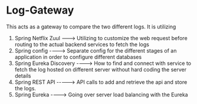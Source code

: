 # Log-Gateway

This acts as a gateway to compare the two different logs.
It is utilizing 
1) Spring Netflix Zuul ---> Utilizing to customize the web request before routing to the actual backend services to fetch the logs
2) Spring config ----> Separate config for the different stages of an application in order to configure different databases
3) Spring Eureka Discovery ----> How to find and connect with service to fetch the log hosted on different server without hard coding the server details
4) Spring REST API -----> API calls to add and retrieve the api and store the logs.
5) Spring Eureka ----> Going over server load balancing with the Eureka 
